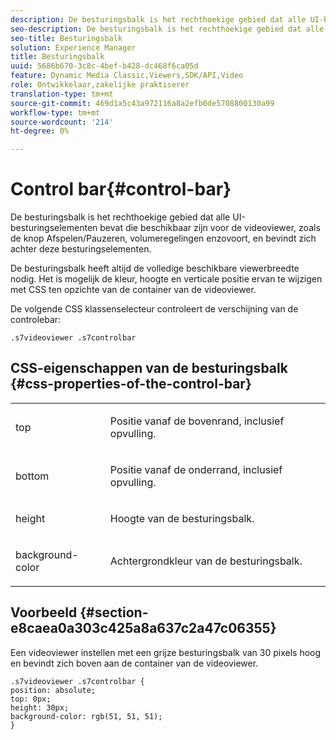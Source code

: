 ```yaml
---
description: De besturingsbalk is het rechthoekige gebied dat alle UI-besturingselementen bevat die beschikbaar zijn voor de videoviewer, zoals de knop Afspelen/Pauzeren, volumeregelingen enzovoort, en bevindt zich achter deze besturingselementen.
seo-description: De besturingsbalk is het rechthoekige gebied dat alle UI-besturingselementen bevat die beschikbaar zijn voor de videoviewer, zoals de knop Afspelen/Pauzeren, volumeregelingen enzovoort, en bevindt zich achter deze besturingselementen.
seo-title: Besturingsbalk
solution: Experience Manager
title: Besturingsbalk
uuid: 5686b670-3c8c-4bef-b428-dc468f6ca05d
feature: Dynamic Media Classic,Viewers,SDK/API,Video
role: Ontwikkelaar,zakelijke praktiserer
translation-type: tm+mt
source-git-commit: 469d1a5c43a972116a8a2efb0de5708800130a99
workflow-type: tm+mt
source-wordcount: '214'
ht-degree: 0%

---
```



# Control bar{#control-bar}

De besturingsbalk is het rechthoekige gebied dat alle UI-besturingselementen bevat die beschikbaar zijn voor de videoviewer, zoals de knop Afspelen/Pauzeren, volumeregelingen enzovoort, en bevindt zich achter deze besturingselementen.

<!--<a id="section_061E550C1C1D4DB2BD663A898895B38C"></a>-->

De besturingsbalk heeft altijd de volledige beschikbare viewerbreedte nodig. Het is mogelijk de kleur, hoogte en verticale positie ervan te wijzigen met CSS ten opzichte van de container van de videoviewer.

De volgende CSS klassenselecteur controleert de verschijning van de controlebar:

```
.s7videoviewer .s7controlbar
```

## CSS-eigenschappen van de besturingsbalk {#css-properties-of-the-control-bar}

<table id="table_C48C56E696304C9BAFEE71BA9EA9A174"> 
 <tbody> 
  <tr> 
   <td colname="col1"> <p> <span class="codeph"> top  </span> </p> </td> 
   <td colname="col2"> <p>Positie vanaf de bovenrand, inclusief opvulling. </p> </td> 
  </tr> 
  <tr> 
   <td colname="col1"> <p> <span class="codeph"> bottom  </span> </p> </td> 
   <td colname="col2"> <p> Positie vanaf de onderrand, inclusief opvulling. </p> </td> 
  </tr> 
  <tr> 
   <td colname="col1"> <p> <span class="codeph"> height  </span> </p> </td> 
   <td colname="col2"> <p>Hoogte van de besturingsbalk. </p> </td> 
  </tr> 
  <tr> 
   <td colname="col1"> <p> <span class="codeph"> background-color  </span> </p> </td> 
   <td colname="col2"> <p>Achtergrondkleur van de besturingsbalk. </p> </td> 
  </tr> 
 </tbody> 
</table>

## Voorbeeld {#section-e8caea0a303c425a8a637c2a47c06355}

Een videoviewer instellen met een grijze besturingsbalk van 30 pixels hoog en bevindt zich boven aan de container van de videoviewer.

```
.s7videoviewer .s7controlbar {  
position: absolute; 
top: 0px; 
height: 30px; 
background-color: rgb(51, 51, 51); 
}
```

